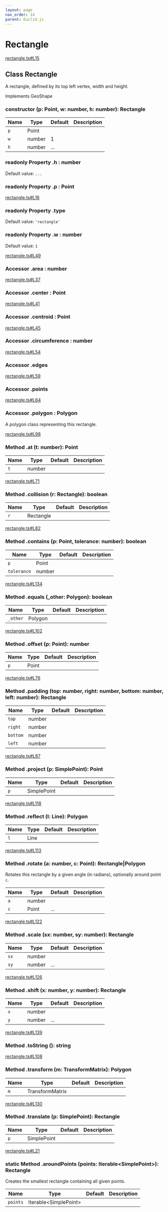 ```yaml
---
layout: page
nav_order: 14
parent: Euclid.js
---
```


# Rectangle

<div class="docs-item" markdown="1">

<div><a class="source" target="_blank" href="https://github.com/mathigon/euclid.js/tree/master/src/rectangle.ts#L15">rectangle.ts#L15</a></div>

## <span class="pill">Class</span> Rectangle

A rectangle, defined by its top left vertex, width and height.

Implements GeoShape

<div class="docs-item" markdown="1">

### constructor <span class="signature">(p: Point, w: number, h: number): Rectangle</span>

| Name | Type | Default | Description |
| --- | --- | --- | --- |
| `p` | Point |  |  |
| `w` | number | 1 |  |
| `h` | number | ... |  |


</div>

<div class="docs-item" markdown="1">

### <span class="pill">readonly</span> <span class="pill">Property</span> .h <span class="signature">: number</span>

Default value: `...`

</div>

<div class="docs-item" markdown="1">

### <span class="pill">readonly</span> <span class="pill">Property</span> .p <span class="signature">: Point</span>

</div>

<div class="docs-item" markdown="1">

<div><a class="source" target="_blank" href="https://github.com/mathigon/euclid.js/tree/master/src/rectangle.ts#L16">rectangle.ts#L16</a></div>

### <span class="pill">readonly</span> <span class="pill">Property</span> .type

Default value: `'rectangle'`

</div>

<div class="docs-item" markdown="1">

### <span class="pill">readonly</span> <span class="pill">Property</span> .w <span class="signature">: number</span>

Default value: `1`

</div>

<div class="docs-item" markdown="1">

<div><a class="source" target="_blank" href="https://github.com/mathigon/euclid.js/tree/master/src/rectangle.ts#L49">rectangle.ts#L49</a></div>

### <span class="pill">Accessor</span> .area <span class="signature">: number</span>

</div>

<div class="docs-item" markdown="1">

<div><a class="source" target="_blank" href="https://github.com/mathigon/euclid.js/tree/master/src/rectangle.ts#L37">rectangle.ts#L37</a></div>

### <span class="pill">Accessor</span> .center <span class="signature">: Point</span>

</div>

<div class="docs-item" markdown="1">

<div><a class="source" target="_blank" href="https://github.com/mathigon/euclid.js/tree/master/src/rectangle.ts#L41">rectangle.ts#L41</a></div>

### <span class="pill">Accessor</span> .centroid <span class="signature">: Point</span>

</div>

<div class="docs-item" markdown="1">

<div><a class="source" target="_blank" href="https://github.com/mathigon/euclid.js/tree/master/src/rectangle.ts#L45">rectangle.ts#L45</a></div>

### <span class="pill">Accessor</span> .circumference <span class="signature">: number</span>

</div>

<div class="docs-item" markdown="1">

<div><a class="source" target="_blank" href="https://github.com/mathigon/euclid.js/tree/master/src/rectangle.ts#L54">rectangle.ts#L54</a></div>

### <span class="pill">Accessor</span> .edges

</div>

<div class="docs-item" markdown="1">

<div><a class="source" target="_blank" href="https://github.com/mathigon/euclid.js/tree/master/src/rectangle.ts#L59">rectangle.ts#L59</a></div>

### <span class="pill">Accessor</span> .points

</div>

<div class="docs-item" markdown="1">

<div><a class="source" target="_blank" href="https://github.com/mathigon/euclid.js/tree/master/src/rectangle.ts#L64">rectangle.ts#L64</a></div>

### <span class="pill">Accessor</span> .polygon <span class="signature">: Polygon</span>

A polygon class representing this rectangle.

</div>

<div class="docs-item" markdown="1">

<div><a class="source" target="_blank" href="https://github.com/mathigon/euclid.js/tree/master/src/rectangle.ts#L98">rectangle.ts#L98</a></div>

### <span class="pill">Method</span> .at <span class="signature">(t: number): Point</span>

| Name | Type | Default | Description |
| --- | --- | --- | --- |
| `t` | number |  |  |


</div>

<div class="docs-item" markdown="1">

<div><a class="source" target="_blank" href="https://github.com/mathigon/euclid.js/tree/master/src/rectangle.ts#L71">rectangle.ts#L71</a></div>

### <span class="pill">Method</span> .collision <span class="signature">(r: Rectangle): boolean</span>

| Name | Type | Default | Description |
| --- | --- | --- | --- |
| `r` | Rectangle |  |  |


</div>

<div class="docs-item" markdown="1">

<div><a class="source" target="_blank" href="https://github.com/mathigon/euclid.js/tree/master/src/rectangle.ts#L82">rectangle.ts#L82</a></div>

### <span class="pill">Method</span> .contains <span class="signature">(p: Point, tolerance: number): boolean</span>

| Name | Type | Default | Description |
| --- | --- | --- | --- |
| `p` | Point |  |  |
| `tolerance` | number |  |  |


</div>

<div class="docs-item" markdown="1">

<div><a class="source" target="_blank" href="https://github.com/mathigon/euclid.js/tree/master/src/rectangle.ts#L134">rectangle.ts#L134</a></div>

### <span class="pill">Method</span> .equals <span class="signature">(_other: Polygon): boolean</span>

| Name | Type | Default | Description |
| --- | --- | --- | --- |
| `_other` | Polygon |  |  |


</div>

<div class="docs-item" markdown="1">

<div><a class="source" target="_blank" href="https://github.com/mathigon/euclid.js/tree/master/src/rectangle.ts#L102">rectangle.ts#L102</a></div>

### <span class="pill">Method</span> .offset <span class="signature">(p: Point): number</span>

| Name | Type | Default | Description |
| --- | --- | --- | --- |
| `p` | Point |  |  |


</div>

<div class="docs-item" markdown="1">

<div><a class="source" target="_blank" href="https://github.com/mathigon/euclid.js/tree/master/src/rectangle.ts#L76">rectangle.ts#L76</a></div>

### <span class="pill">Method</span> .padding <span class="signature">(top: number, right: number, bottom: number, left: number): Rectangle</span>

| Name | Type | Default | Description |
| --- | --- | --- | --- |
| `top` | number |  |  |
| `right` | number |  |  |
| `bottom` | number |  |  |
| `left` | number |  |  |


</div>

<div class="docs-item" markdown="1">

<div><a class="source" target="_blank" href="https://github.com/mathigon/euclid.js/tree/master/src/rectangle.ts#L87">rectangle.ts#L87</a></div>

### <span class="pill">Method</span> .project <span class="signature">(p: SimplePoint): Point</span>

| Name | Type | Default | Description |
| --- | --- | --- | --- |
| `p` | SimplePoint |  |  |


</div>

<div class="docs-item" markdown="1">

<div><a class="source" target="_blank" href="https://github.com/mathigon/euclid.js/tree/master/src/rectangle.ts#L118">rectangle.ts#L118</a></div>

### <span class="pill">Method</span> .reflect <span class="signature">(l: Line): Polygon</span>

| Name | Type | Default | Description |
| --- | --- | --- | --- |
| `l` | Line |  |  |


</div>

<div class="docs-item" markdown="1">

<div><a class="source" target="_blank" href="https://github.com/mathigon/euclid.js/tree/master/src/rectangle.ts#L113">rectangle.ts#L113</a></div>

### <span class="pill">Method</span> .rotate <span class="signature">(a: number, c: Point): Rectangle|Polygon</span>

Rotates this rectangle by a given angle (in radians), optionally around point `c`.

| Name | Type | Default | Description |
| --- | --- | --- | --- |
| `a` | number |  |  |
| `c` | Point | ... |  |


</div>

<div class="docs-item" markdown="1">

<div><a class="source" target="_blank" href="https://github.com/mathigon/euclid.js/tree/master/src/rectangle.ts#L122">rectangle.ts#L122</a></div>

### <span class="pill">Method</span> .scale <span class="signature">(sx: number, sy: number): Rectangle</span>

| Name | Type | Default | Description |
| --- | --- | --- | --- |
| `sx` | number |  |  |
| `sy` | number | ... |  |


</div>

<div class="docs-item" markdown="1">

<div><a class="source" target="_blank" href="https://github.com/mathigon/euclid.js/tree/master/src/rectangle.ts#L126">rectangle.ts#L126</a></div>

### <span class="pill">Method</span> .shift <span class="signature">(x: number, y: number): Rectangle</span>

| Name | Type | Default | Description |
| --- | --- | --- | --- |
| `x` | number |  |  |
| `y` | number | ... |  |


</div>

<div class="docs-item" markdown="1">

<div><a class="source" target="_blank" href="https://github.com/mathigon/euclid.js/tree/master/src/rectangle.ts#L139">rectangle.ts#L139</a></div>

### <span class="pill">Method</span> .toString <span class="signature">(): string</span>

</div>

<div class="docs-item" markdown="1">

<div><a class="source" target="_blank" href="https://github.com/mathigon/euclid.js/tree/master/src/rectangle.ts#L108">rectangle.ts#L108</a></div>

### <span class="pill">Method</span> .transform <span class="signature">(m: TransformMatrix): Polygon</span>

| Name | Type | Default | Description |
| --- | --- | --- | --- |
| `m` | TransformMatrix |  |  |


</div>

<div class="docs-item" markdown="1">

<div><a class="source" target="_blank" href="https://github.com/mathigon/euclid.js/tree/master/src/rectangle.ts#L130">rectangle.ts#L130</a></div>

### <span class="pill">Method</span> .translate <span class="signature">(p: SimplePoint): Rectangle</span>

| Name | Type | Default | Description |
| --- | --- | --- | --- |
| `p` | SimplePoint |  |  |


</div>

<div class="docs-item" markdown="1">

<div><a class="source" target="_blank" href="https://github.com/mathigon/euclid.js/tree/master/src/rectangle.ts#L21">rectangle.ts#L21</a></div>

### <span class="pill">static</span> <span class="pill">Method</span> .aroundPoints <span class="signature">(points: Iterable&lt;SimplePoint&gt;): Rectangle</span>

Creates the smallest rectangle containing all given points.

| Name | Type | Default | Description |
| --- | --- | --- | --- |
| `points` | Iterable&lt;SimplePoint&gt; |  |  |


</div>

</div>